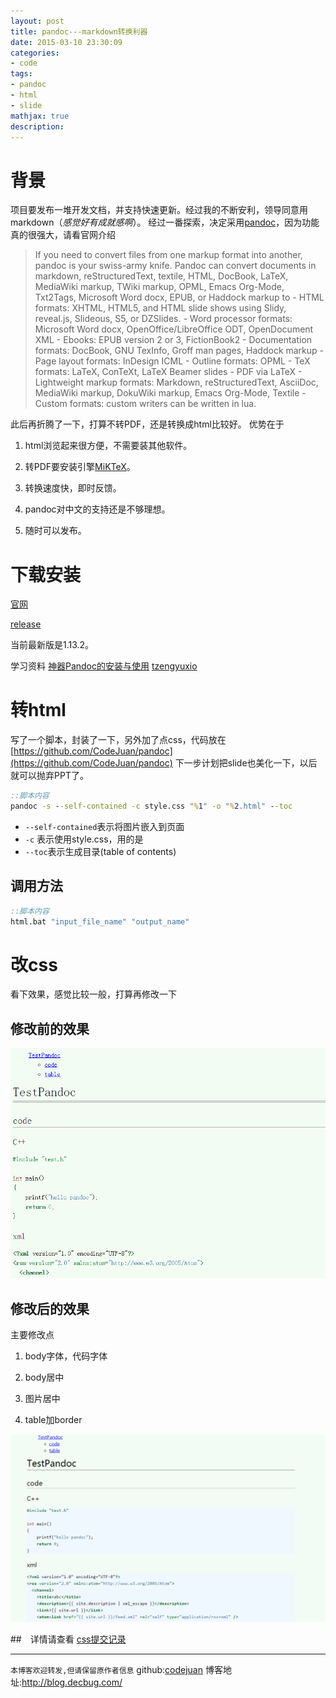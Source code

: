 ```yaml
---
layout: post
title: pandoc---markdown转换利器 
date: 2015-03-10 23:30:09
categories:
- code
tags: 
- pandoc
- html
- slide
mathjax: true
description: 
---
```


# 背景

项目要发布一堆开发文档，并支持快速更新。经过我的不断安利，领导同意用markdown（*感觉好有成就感啊*）。
经过一番探索，决定采用[pandoc](http://johnmacfarlane.net/pandoc/index.html)，因为功能真的很强大，请看官网介绍


> If you need to convert files from one markup format into another, pandoc is your swiss-army knife. Pandoc can convert documents in markdown, reStructuredText, textile, HTML, DocBook, LaTeX, MediaWiki markup, TWiki markup, OPML, Emacs Org-Mode, Txt2Tags, Microsoft Word docx, EPUB, or Haddock markup to
    - HTML formats: XHTML, HTML5, and HTML slide shows using Slidy, reveal.js, Slideous, S5, or DZSlides.
    - Word processor formats: Microsoft Word docx, OpenOffice/LibreOffice ODT, OpenDocument XML
    - Ebooks: EPUB version 2 or 3, FictionBook2
    - Documentation formats: DocBook, GNU TexInfo, Groff man pages, Haddock markup
    - Page layout formats: InDesign ICML
    - Outline formats: OPML
    - TeX formats: LaTeX, ConTeXt, LaTeX Beamer slides
    - PDF via LaTeX
    - Lightweight markup formats: Markdown, reStructuredText, AsciiDoc, MediaWiki markup, DokuWiki markup, Emacs Org-Mode, Textile
    - Custom formats: custom writers can be written in lua.

<!--more-->

此后再折腾了一下，打算不转PDF，还是转换成html比较好。
优势在于

1. html浏览起来很方便，不需要装其他软件。

2. 转PDF要安装引擎[MiKTeX](http://miktex.org/)。

3. 转换速度快，即时反馈。

4. pandoc对中文的支持还是不够理想。

5. 随时可以发布。


# 下载安装

[官网](http://johnmacfarlane.net/pandoc/installing.html)


[release](https://github.com/jgm/pandoc/releases)


当前最新版是1.13.2。

学习资料
[神器Pandoc的安装与使用](http://zhouyichu.com/misc/Pandoc.html)
[tzengyuxio](https://github.com/tzengyuxio/pages)



# 转html

写了一个脚本，封装了一下，另外加了点css，代码放在[https://github.com/CodeJuan/pandoc](https://github.com/CodeJuan/pandoc)
下一步计划把slide也美化一下，以后就可以抛弃PPT了。

``` bat  
::脚本内容
pandoc -s --self-contained -c style.css "%1" -o "%2.html" --toc
```  

- `--self-contained`表示将图片嵌入到页面
- `-c` 表示使用style.css，用的是
- `--toc`表示生成目录(table of contents)

## 调用方法

``` bat  
::脚本内容
html.bat "input_file_name" "output_name"
```  

# 改css

看下效果，感觉比较一般，打算再修改一下

## 修改前的效果


![修改前的效果](https://raw.githubusercontent.com/CodeJuan/codejuan.github.io/master/images/blog/pandoc/css_origin.png)


## 修改后的效果

主要修改点

1. body字体，代码字体

2. body居中

3. 图片居中

4. table加border


![修改后的效果](https://raw.githubusercontent.com/CodeJuan/codejuan.github.io/master/images/blog/pandoc/css_new.png)




##　详情请查看
[css提交记录](https://github.com/CodeJuan/pandoc/blob/master/style.css)



-----------------------

`本博客欢迎转发,但请保留原作者信息`
github:[codejuan](https://github.com/CodeJuan)
博客地址:http://blog.decbug.com/

